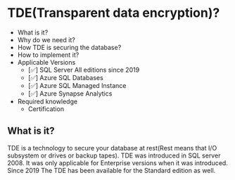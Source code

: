 # TDE(Transparent data encryption)?

- What is it?
- Why do we need it?
- How TDE is securing the database?
- How to implement it?
- Applicable Versions
  - [✅] SQL Server All editions since 2019
  - [✅] Azure SQL Databases
  - [✅] Azure SQL Managed Instance
  - [✅] Azure Synapse Analytics
- Required knowledge
  - Certification

## What is it?

  TDE is a technology to secure your database at rest(Rest means that I/O subsystem or drives or backup tapes).
TDE was introduced in SQL server 2008. It was only applicable for Enterprise versions when it was introduced. Since 2019 The TDE has been available for the Standard edition as well.

